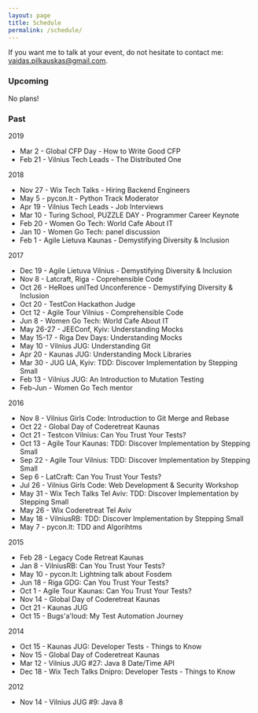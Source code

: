 ```yaml
---
layout: page
title: Schedule
permalink: /schedule/
---
```


If you want me to talk at your event, do not hesitate to contact me: vaidas.pilkauskas@gmail.com.

### Upcoming
 No plans!
### Past
2019
 * Mar 2 - Global CFP Day - How to Write Good CFP
 * Feb 21 - Vilnius Tech Leads - The Distributed One 

2018
 * Nov 27 - Wix Tech Talks - Hiring Backend Engineers
 * May 5 - pycon.lt - Python Track Moderator
 * Apr 19 - Vilnius Tech Leads - Job Interviews
 * Mar 10 - Turing School, PUZZLE DAY - Programmer Career Keynote 
 * Feb 20 - Women Go Tech: World Cafe About IT
 * Jan 10 - Women Go Tech: panel discussion
 * Feb 1 - Agile Lietuva Kaunas - Demystifying Diversity & Inclusion

2017
 * Dec 19 - Agile Lietuva Vilnius - Demystifying Diversity & Inclusion
 * Nov 8 - Latcraft, Riga - Coprehensible Code
 * Oct 26 - HeRoes unITed Unconference - Demystifying Diversity & Inclusion
 * Oct 20 - TestCon Hackathon Judge
 * Oct 12 - Agile Tour Vilnius - Comprehensible Code
 * Jun 8 - Women Go Tech: World Cafe About IT
 * May 26-27 - JEEConf, Kyiv: Understanding Mocks
 * May 15-17 - Riga Dev Days: Understanding Mocks
 * May 10 - Vilnius JUG: Understanding Git
 * Apr 20 - Kaunas JUG: Understanding Mock Libraries
 * Mar 30 - JUG UA, Kyiv: TDD: Discover Implementation by Stepping Small
 * Feb 13 - Vilnius JUG: An Introduction to Mutation Testing
 * Feb-Jun - Women Go Tech mentor

2016

 * Nov 8 - Vilnius Girls Code: Introduction to Git Merge and Rebase
 * Oct 22 - Global Day of Coderetreat Kaunas
 * Oct 21 - Testcon Vilnius: Can You Trust Your Tests?
 * Oct 13 - Agile Tour Kaunas: TDD: Discover Implementation by Stepping Small
 * Sep 22 - Agile Tour Vilnius: TDD: Discover Implementation by Stepping Small
 * Sep 6 - LatCraft: Can You Trust Your Tests?
 * Jul 26 - Vilnius Girls Code: Web Development & Security Workshop
 * May 31 - Wix Tech Talks Tel Aviv: TDD: Discover Implementation by Stepping Small
 * May 26 - Wix Coderetreat Tel Aviv
 * May 18 - VilniusRB: TDD: Discover Implementation by Stepping Small
 * May 7 - pycon.lt: TDD and Algorihtms

2015

 * Feb 28 - Legacy Code Retreat Kaunas
 * Jan 8 - VilniusRB: Can You Trust Your Tests?
 * May 10 - pycon.lt: Lightning talk about Fosdem
 * Jun 18 - Riga GDG: Can You Trust Your Tests?
 * Oct 1 - Agile Tour Kaunas: Can You Trust Your Tests?
 * Nov 14 - Global Day of Coderetreat Kaunas
 * Oct 21 - Kaunas JUG
 * Oct 15 - Bugs'a'loud: My Test Automation Journey

2014

 * Oct 15 - Kaunas JUG: Developer Tests - Things to Know
 * Nov 15 - Global Day of Coderetreat Kaunas
 * Mar 12 - Vilnius JUG #27: Java 8 Date/Time API
 * Dec 18 - Wix Tech Talks Dnipro: Developer Tests - Things to Know

2012

 * Nov 14 - Vilnius JUG #9: Java 8
